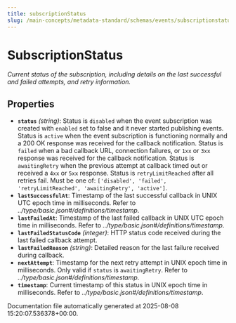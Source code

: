 ```yaml
---
title: subscriptionStatus
slug: /main-concepts/metadata-standard/schemas/events/subscriptionstatus
---
```


# SubscriptionStatus

*Current status of the subscription, including details on the last successful and failed attempts, and retry information.*

## Properties

- **`status`** *(string)*: Status is `disabled` when the event subscription was created with `enabled` set to false and it never started publishing events. Status is `active` when the event subscription is functioning normally and a 200 OK response was received for the callback notification. Status is `failed` when a bad callback URL, connection failures, or `1xx` or `3xx` response was received for the callback notification. Status is `awaitingRetry` when the previous attempt at callback timed out or received a `4xx` or `5xx` response. Status is `retryLimitReached` after all retries fail. Must be one of: `['disabled', 'failed', 'retryLimitReached', 'awaitingRetry', 'active']`.
- **`lastSuccessfulAt`**: Timestamp of the last successful callback in UNIX UTC epoch time in milliseconds. Refer to *../type/basic.json#/definitions/timestamp*.
- **`lastFailedAt`**: Timestamp of the last failed callback in UNIX UTC epoch time in milliseconds. Refer to *../type/basic.json#/definitions/timestamp*.
- **`lastFailedStatusCode`** *(integer)*: HTTP status code received during the last failed callback attempt.
- **`lastFailedReason`** *(string)*: Detailed reason for the last failure received during callback.
- **`nextAttempt`**: Timestamp for the next retry attempt in UNIX epoch time in milliseconds. Only valid if `status` is `awaitingRetry`. Refer to *../type/basic.json#/definitions/timestamp*.
- **`timestamp`**: Current timestamp of this status in UNIX epoch time in milliseconds. Refer to *../type/basic.json#/definitions/timestamp*.


Documentation file automatically generated at 2025-08-08 15:20:07.536378+00:00.
